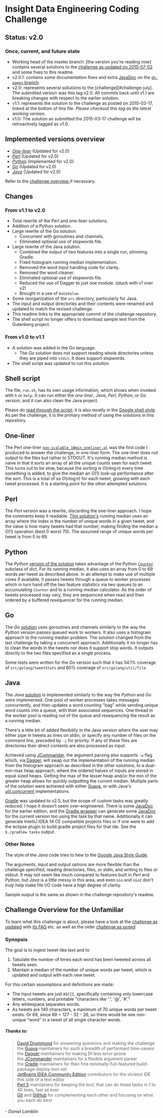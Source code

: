 Insight Data Engineering Coding Challenge
=========================================

Status: v2.0
------------
### Once, current, and future state ###

- Working head of the master branch: [the version you're reading now]
  contains several solutions to the
  [challenge as updated on 2015-07-02][challenge-july]
  and some fixes to this readme.
- v2.0.1: contains some documentation fixes and extra [JavaDoc][javadoc2]
  on the [`gh-pages` branch][gh-pages].
- v2.0: represents several sollutions to the [challenge][#challenge-july].
  The submitted version was this tag v2.0. All commits back until v1.1 are
  breaking changes with respect to the earlier solution.
- v1.1: represents the solution to the challenge as posted on 2015-03-17,
  linked at the bottom of this file. *Please checkout this tag as the latest
  working version*.
- v1.0: The solution as submitted the 2015-03-17 challenge will be retroactively
  tagged as v1.0.

Implemented versions overview
-----------------------------

- [_One-liner_](#one-liner)
 (Updated for v2.0)
- [_Perl_](#perl)
 (Updated for v2.0)
- [_Python_](#python)
 (Implemented for v2.0)
- [_Go_](#go)
 (Updated for v2.0)
- [_Java_](#java)
 (Updated for v2.0)

Refer to the [challenge overview ](#challenge-overview-for-the-unfamiliar) if
necessary.

Changes
-------

### From v1.1 to v2.0 ###
- Total rewrite of the Perl and one-liner solutions.
- Addition of a Python solution.
- Large rewrite of the Go solution.
  - Concurrent with goroutines and channels.
  - Eliminated optional use of stopwords file.
- Large rewrite of the Java solution.
  - Combined the output of two features into a single run, slimming Gradle.
  - Fixed histogram running median implementation.
  - Removed the word input handling code for clarity.
  - Removed the word cleaner.
  - Eliminated optional use of stopwords file.
  - Reduced the use of Dagger to just one module. (stuck with v1 over v2)
  - Brought in a use of `AutoValue`.
- Some reorganization of the `src` directory, particularly for Java.
- The input and output directories and their contents were renamed and updated
  to match the revised challenge.
- This readme links to the appropriate commit of the challenge repository.
- The shell script no longer offers to download sample text from the Gutenberg
  project.

### From v1.0 to v1.1 ###
- A solution was added in the _Go_ language.
  - The _Go_ solution does not support reading whole directories unless they are
    piped into `stdin`. It does support stopwords.
- The shell script was updated to run this solution.

Shell script
------------
The file, `run.sh`, has its own usage information, which shows when
invoked with `h` or `help`. It can run either the _one-liner_, _Java_, _Perl_,
_Python_, or _Go_ version, and it can also clean the Java project.

Please do [read through the script][run]; it is also mostly in the
[Google shell style][shellstyle]. As per the challenge, it is the primary
method of using the solutions in this repository.

One-liner
----------
The Perl one-liner [`non-scalable_10min_oneliner.pl`][oneliner] was the first
code I produced to answer the challenge, in one-liner form.
The one-liner does not output to the files but rather to STDOUT. It's running
median method is naive in that it sorts an array of all the unique counts seen
for each tweet. This turns out to be slow, because the sorting is
$O(n \log n)$ every time something is added, to give the median an $O(1)$
look-up performance after the sort. This is a total of so $O(n \log n)$ for
each tweet, growing with each tweet processed. It is a starting point for
the other attempted solutions.

Perl
----
The _Perl_ version was a rewrite, discarding the one-liner approach.
I hope the comments keep it readable.
[This solution's][.pl] running median uses an array where the index is the
number of unique words in a given tweet, and the value is how many tweets had
that number, making finding the median a $O(1)$ operation (best 0 worst 70).
The assumed range of unique words per tweet is from 0 to 69.

Python
------
The _Python_ [version of the solution][.py] takes advantage of the Python
[`Counter`][counter] subclass of dict. For its running median, it also uses
an array from 0 to 69 words per tweet as described above.
In an attempt to make use of multiple cores if available, it passes tweets
through a queue to worker processes which in turn hand off the two feature
statistics via two queues to an accumulating `Counter` and to a running median
calculator. As the order of tweets processed may vary, they are sequenced when
read and then ordered by a buffered resequencer for the running median.

Go
--
The _Go_ [solution][.go] uses goroutines and channels similarly to the way the _Python_ version passes queued work to workers.
It also uses a histogram approach to the running median problem. The solution
changed from the last challenge by taking a concurrent approach. Additionally it
no longer has to clean the words in the tweets nor does it support stop words.
It outputs directly to the two files specified as a single process.

Some tests were written for the _Go_ version such that it has 54.1% coverage of
`src/golang/tweetStats` and 60% coverage of `src/golang/util/file`.

Java
----
The _Java_ [solution][.java] is implemented similarly to the way the _Python_
and _Go_ were implemented. One pool of worker processes takes messages
concurrently, and then updates a word counting "bag" while sending unique word
counts into a queue, with their associated sequences. One thread in the worker
pool is reading out of the queue and resequencing the result as a running
median.

There's a little bit of added flexibility in the Java version where the user may
either pipe in tweets as lines on stdin, or specify any number of files on the
command line, preceded by `-i` for priority. If any of these files are
directories their direct contents are also processed as input.

Achieved using [JCommander][JCommander], the argument parsing also supports `-u`
flag which, via [Dagger][dagger], will swap out the implementation of the running
median from the histogram approach as described in the other solutions, to a
dual-min-max heap approach, where the ordered halves of inputs
are stored in equal sized heaps. Getting the max of the lesser heap and/or the
min of the greater heap allows for quickly outputting the current median.
Multiple parts of the solution were achieved with either [Guava][guava], or with
Java's [util.concurrent][concurrent] implementations.

[Gradle][gradle] was updated to v2.5, but the scope of custom tasks was greatly
reduced. I hope it doesn't seem over-engineered. There is some
[JavaDoc][javadoc1] for the earlier edition, and the [Gradle wrapper][gradlew]
can generate some [JavaDoc][javadoc2] for the current version too using the task
by that name. Additionally it can generate IntelliJ IDEA 14 CE compatible
projects files or if one were to add the eclipse plugin to build.gradle project
files for that ide. See the `$./gradlew tasks` output.

### Other Notes ###
The style of the _Java_ code tries to hew to the
[Google Java Style Guide][javastyle].

The arguments, input and output options are more flexible than the challenge
specified, reading directories, files, or stdin, and writing to files or
stdout. It may not seem like much compared to features built in _Perl_ and
_Python_, but _Java_ is a little messy in this area, and even `nio` and `nio2`
don't _truly_ help make file I/O code have a high degree of clarity.

Sample output is the same as shown in the challenge repository's readme.

Challenge Overview for the Unfamiliar
--------------------------------------
To learn what this challenge is about, please have a look at the
[challenge as updated][challenge-july] with [its FAQ][faq] etc.
as well as the older [challenge as posed][challenge]

### Synopsis ###
The goal is to ingest tweet-like text and to

1. Tabulate the number of times each word has been tweeted across all tweets
   seen.
2. Maintain a median of the number of unique words per tweet, which is updated
   and output with each new tweet.

For this certain assumptions and definitions are made:
- The input tweets are just `ASCII`, specifically containing only lowercase
  letters, numbers, and printable "characters like ':', '@', '#'."
- Any whitespace separates words.
- As tweets are 140 characters, a maximum of 70 unique words per tweet exists.
Or 69, since 69 = 127 - 32 - 26, so there would be one non-unique "word" in a
tweet of all single character words.

##### Thanks to: #####
> [David Drummond][ddrum] for answering questions and making the challenge  
> the [Guava][guava] maintainers for such a breadth of performant time-savers  
> the [Dagger][dagger] maintainers for making DI less error-prone  
> the [JCommander][JCommander] maintainers for a flexible argument parser  
> the [Gradle][gradle] maintainers for their fine minimally-full-featured build-package-deploy tool-set  
> [JetBrains IDEA Community Edition][IDEA] contributors for the slickest IDE this side of a text editor  
> [Perl 5][perl] maintainers for keeping the tool, that can do these tasks in 1 to 40 lines, fast as ever  
> [Git][git] and [GitHub][github] for complementing each other and focusing on what you each do best  

###### - Daniel Lamblin ######

[challenge]: https://github.com/InsightDataScience/cc-example/tree/0d01fc8f703930ce522536230a3829d618f9fe99 "Insight Data Science Coding Challenge Example"
[challenge-july]: https://github.com/InsightDataScience/cc-example/tree/1eb0b6e398c0ad069436e65f90dc6285c319acc1 "Insight Data Science Coding Challenge Example"
[faq]: https://github.com/InsightDataScience/cc-example#faq "Challenge FAQ"
[oneliner]: https://github.com/dlamblin/insight-data-engineering-code-challenge/blob/master/src/perl/non-scalable_10min_oneliner.pl
[.pl]: https://github.com/dlamblin/insight-data-engineering-code-challenge/blob/master/src/perl/tweetStats.pl "Perl running median unique words per line and word count"
[.py]: https://github.com/dlamblin/insight-data-engineering-code-challenge/blob/master/src/python/tweetStats.py "Python running median unique words per line and word count"
[counter]: https://docs.python.org/3.4/library/collections.html#collections.Counter "A Counter is a dictionary where key counts are stored as the key values"
[.go]: https://github.com/dlamblin/insight-data-engineering-code-challenge/blob/master/src/golang/tweetStats/tweetStats.go "Go running median unique words per line and word count"
[.java]: https://github.com/dlamblin/insight-data-engineering-code-challenge/blob/master/src/java/main/lamblin/tweetstats/TweetStatsCmd.java "Java running median unique words per line and word count"
[JCommander]: http://jcommander.org "JCommander - Because life is too short to parse command line parameters"
[dagger]: http://square.github.io/dagger/ "Dagger"
[guava]: https://github.com/google/guava "com.google.common"
[concurrent]: http://docs.oracle.com/javase/7/docs/api/java/util/concurrent/package-summary.html "java.util.concurrent"
[gradle]: http://gradle.org/getting-started-gradle-java/ "Open source build automation"
[gradlew]: https://spring.io/guides/gs/gradle/#_build_your_project_with_gradle_wrapper "The preferred way of starting a Gradle build"
[javastyle]: https://google-styleguide.googlecode.com/svn/trunk/javaguide.html "Google Java Style"
[run]: https://github.com/dlamblin/insight-data-engineering-code-challenge/blob/master/run.sh "run.sh"
[shellstyle]: https://google-styleguide.googlecode.com/svn/trunk/shell.xml "Google shell style guide"
[javadoc1]: http://dlamblin.github.io/insight-data-engineering-code-challenge/javadoc_v1.0/index.html "JavaDoc v1.0"
[javadoc2]: http://dlamblin.github.io/insight-data-engineering-code-challenge/javadoc_v2.0/index.html "JavaDoc v2.0"
[gh-pages]: http://dlamblin.github.io/insight-data-engineering-code-challenge/index.html "Quick github.io page about this"
[ddrum]: https://github.com/ddrum001 "David E Drummond on GitHub"
[IDEA]: https://www.jetbrains.com/idea/features/editions_comparison_matrix.html "Compare IDEA CE and Ultimate"
[perl]: https://www.perl.org/about.html "Six made Five better"
[git]: http://git-scm.com/book/en/v2/Getting-Started-Git-Basics "Mercurial is also worth considering..."
[github]: https://github.com "You are here, unless... well you checked out this repo."

